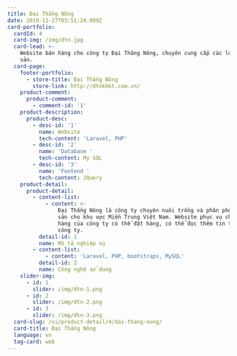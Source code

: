 ```yaml
---
title: Đại Thắng Nông
date: 2019-11-27T03:51:24.099Z
card-portfolio:
  cardId: 4
  card-img: /img/dtn.jpg
  card-lead: >-
    Website bán hàng cho công ty Đại Thăng Nông, chuyên cung cấp các loại nông
    sản.
  card-page:   
    footer-portfolio:      
      - store-title: Đại Thắng Nông
        store-link: http://dtnkhkt.com.vn/    
    product-comment:
      product-comment:
        - comment-id: '1' 
    product-description:
      product-desc:
        - desc-id: '1'
          name: Website
          tech-content: 'Laravel, PHP'
        - desc-id: '2'
          name: 'Database '
          tech-content: My SQL
        - desc-id: '3'
          name: 'Fontend '
          tech-content: JQuery
    product-detail:
      product-detail:
        - content-list:
            - content: >-
                Đại Thắng Nông là công ty chuyên nuôi trồng và phân phối nông
                sản cho khu vực Miền Trung Việt Nam. Website phục vụ cho khách
                hàng của công ty có thể đặt hàng, có thể đọc thêm tin tức về
                công ty.
          detail-id: 1
          name: Mô tả nghiệp vụ
        - content-list:
            - content: 'Laravel, PHP, bootstraps, MySQL'
          detail-id: 2
          name: Công nghệ sử dụng
    slider-img:
      - id: 1
        slider: /img/dtn-1.png
      - id: 2
        slider: /img/dtn-2.png
      - id: 3
        slider: /img/dtn-3.png
  card-slug: /vi/product-detail/4/dai-thang-nong/
  card-title: Đại Thắng Nông
  language: vn
  tag-card: web
---
```


